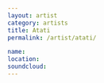 ```yaml
---
layout: artist
category: artists
title: Atati
permalink: /artist/atati/

name: 
location: 
soundcloud: 
---
```



